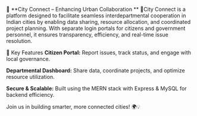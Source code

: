 🌆 **City Connect – Enhancing Urban Collaboration 
**
🚀City Connect is a platform designed to facilitate seamless interdepartmental cooperation in Indian cities by enabling data sharing, resource allocation, and coordinated project planning. With separate login portals for citizens and government personnel, it ensures transparency, efficiency, and real-time issue resolution.

🔹 Key Features
**Citizen Portal:** Report issues, track status, and engage with local governance.

**Departmental Dashboard:** Share data, coordinate projects, and optimize resource utilization.

**Secure & Scalable:** Built using the MERN stack with Express & MySQL for backend efficiency.

Join us in building smarter, more connected cities! 🌍💡
